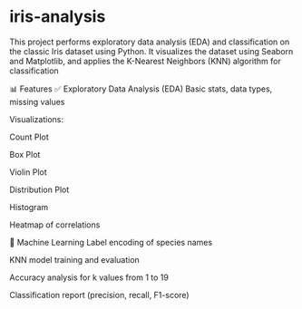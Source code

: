 # iris-analysis
This project performs exploratory data analysis (EDA) and classification on the classic Iris dataset using Python. It visualizes the dataset using Seaborn and Matplotlib, and applies the K-Nearest Neighbors (KNN) algorithm for classification

📊 Features
✅ Exploratory Data Analysis (EDA)
Basic stats, data types, missing values

Visualizations:

Count Plot

Box Plot

Violin Plot

Distribution Plot

Histogram

Heatmap of correlations

🤖 Machine Learning
Label encoding of species names

KNN model training and evaluation

Accuracy analysis for k values from 1 to 19

Classification report (precision, recall, F1-score)

